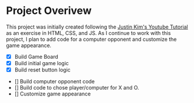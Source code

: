 # Project Overivew
This project was initially created following the [Justin Kim's Youtube Tutorial](https://www.youtube.com/watch?v=Rzhcb4M9-0Q) as an exercise in HTML, CSS, and JS. 
As I continue to work with this project, I plan to add code for a computer opponent and customize the game appearance. 

- [x] Build Game Board
- [x] Build initial game logic
- [x] Build reset button logic
- [] Build computer opponent code
- [] Build code to chose player/computer for X and O. 
- [] Customize game appearance 